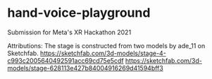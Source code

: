 # hand-voice-playground
Submission for Meta's XR Hackathon 2021


Attributions:
The stage is constructed from two models by ade_11 on Sketchfab.
https://sketchfab.com/3d-models/stage-4-c993c2005640492591acc69cd75e5cdf
https://sketchfab.com/3d-models/stage-628113e427b84004916269d41594bff3
